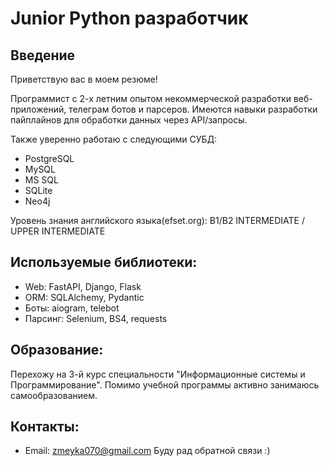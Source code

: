 # Junior Python разработчик

## Введение

Приветствую вас в моем резюме! 

Программист с 2-х летним опытом некоммерческой разработки веб-приложений, телеграм ботов и парсеров. 
Имеются навыки разработки пайплайнов для обработки данных через API/запросы.

Также уверенно работаю с следующими СУБД: 
- PostgreSQL
- MySQL
- MS SQL
- SQLite
- Neo4j
  
Уровень знания английского языка(efset.org): B1/B2 INTERMEDIATE / UPPER INTERMEDIATE

## Используемые библиотеки:
- Web: FastAPI, Django, Flask
- ORM: SQLAlchemy, Pydantic
- Боты: aiogram, telebot
- Парсинг: Selenium, BS4, requests

## Образование: 

Перехожу на 3-й курс специальности "Информационные системы и Программирование". 
Помимо учебной программы активно занимаюсь самообразованием.

## Контакты: 
- Email: zmeyka070@gmail.com
Буду рад обратной связи :)
